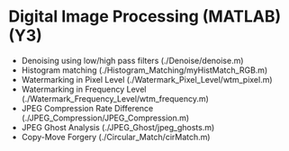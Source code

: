 # Digital Image Processing (MATLAB) (Y3)
* Denoising using low/high pass filters (./Denoise/denoise.m)
* Histogram matching (./Histogram_Matching/myHistMatch_RGB.m)
* Watermarking in Pixel Level (./Watermark_Pixel_Level/wtm_pixel.m)
* Watermarking in Frequency Level (./Watermark_Frequency_Level/wtm_frequency.m)
* JPEG Compression Rate Difference (./JPEG_Compression/JPEG_Compression.m)
* JPEG Ghost Analysis (./JPEG_Ghost/jpeg_ghosts.m)
* Copy-Move Forgery (./Circular_Match/cirMatch.m)
